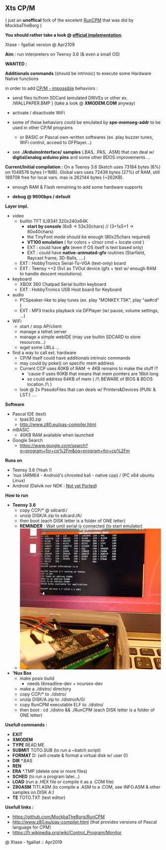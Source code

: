 ## Xts CP/M



( just an **unoffical** fork of the excelent [RunCPM](https://github.com/MockbaTheBorg/RunCPM) that was did by MockbaTheBorg )

**You should rather take a look @ [official implementation](https://github.com/MockbaTheBorg/RunCPM).** 



Xtase - fgalliat version @ Apr2109



**Aim** : run interpreters on Teensy 3.6 (& even a small OS)



**WANTED :**

  **Additionals commands** (should be intrinsic) to execute some Hardware Native functions

  in order to add <u>CP/M - impossible</u> behaviors : 

- send files to/from SDCard (emulated DRIVEs or other ex. /WALLPAPER.BMP ) (take a look @ **XMODEM.COM** anyway)

- activate / disactivate WiFi

- some of these behaviors could be emulated by **spe-memseg-addr** to be used in other CP/M programs

  - or BASIC or Pascal own-written softwares (ex. play buzzer tunes, WiFi control, acceed to DFPlayer...)

- see **./ArduinoInterface/** **samples** (.BAS, .PAS, .ASM) that can deal w/ **digital/analog arduino pins** and some other BDOS improvements ...

  


**Current/Initial compilation :**
  On a Teensy 3.6
  Sketch uses 73184 bytes (6%) on 1048576 bytes (+1MB).
  Global vars uses 72436 bytes (27%) of RAM, still 189708 free for local vars. max is 262144 bytes (~262KB).

  - enough RAM & Flash remaining to add some hardware supports 

  - **debug @ 9600bps / default** 



**Layer impl.**

- video
  - builtin TFT ILI9341 320x240x64K
    - **start by console** (6x8 -> 53x30chars) // (3+1x5+1 -> 80x40chars)
    - the TinyFont mode should be enough (80x25chars required)
    - **VT100 emulation** ( for colors + clrscr cmd + locate cmd )
    - EXT : could have **gfx** (even if OS itself is text based only)
    - EXT : could have **native-animated-gfx** routines (Starfield, Raycast frame, 3D-Balls, ....) 
  - EXT : HobbyTronics Serial-To-VGA (text-only) board
  - EXT : Teensy ++2 (5v) as TVOut device (gfx + text w/ enough RAM to handle descent resolutions)
- keyboard
  - XBOX 360 Chatpad Serial builtin keyboard
  - EXT : HobbyTronics USB Host board for Keyboard
- audio
  - PCSpeaker-like to play tunes (ex. play "MONKEY.T5K", play "aa#cd" ) 
  - EXT : MP3 tracks playback via DFPlayer (w/ pause, volume settings, ...)
- WiFi
  - start / stop AP/client
  - manage a telnet server
  - manage a simple webIDE (may use builtin SDCARD to store resources...)
  - wget some URLs ...
- find a way to call ext. hardware
  - CP/M itself could have additionals intrinsic commands 
  - may could by poke() on specific mem address
  - Current CCP uses 60KB of RAM -> 4KB remains to make the stuff !?
    - 'cause if uses 60KB that means that mem pointers are 16bit long
    - so could address 64KB of mem ( /!\\ BEWARE of BIOS & BDOS location /!\\ )
  - look @ 2x PseudoFiles that can deals w/ Printers&Devices (PUN: & LST:) ....



**Software**

- Pascal IDE (text)
  - tpas30.zip
  - http://www.z80.eu/pas-compiler.html
- mBASIC
  - 40KB RAM available when launched
- Google Search
  - https://www.google.com/search?q=program+for+cp%2Fm&oq=program+for+cp%2Fm



**Runs on**

  - Teensy 3.6 (Yeah !)
  - 'nux (ARM64 - Android's chrooted kali - native cpp) / (PC x64 ubuntu Linux)
  - Android (Dalvik nor NDK : <u>Not yet Ported</u>)



**How to run**

 - **Teensy 3.6**
   - copy CCP/* @ sdcard:/
   - unzip DISK/A.zip to sdcard:/A/
   - then boot (each DISK letter is a folder of ONE letter)
   - **REMINDER** : Wait until serial is connected (to start emulator)
   - ![Teensy 3.6 booting CP/M 2.2](./pictures/yatlCPM_1_mini.jpg)
  - **'Nux Box**
      - make posix build
        - needs libreadline-dev + ncurses-dev
      - make a ./distro/ directory
       - copy CCP/* to ./distro/
       - unzip DISK/A.zip to ./distro/A/0/
       - copy RunCPM executable ELF to ./distro/
       - then boot : cd ./distro && ./RunCPM (each DISK letter is a folder of ONE letter)



**Usefull commands :**

- **EXIT**
- **XMODEM**
- **TYPE** READ.ME
- **SUBMIT** TOTO.SUB (to run a ~batch script)
- **FORMAT** D: (will create & format a virtual disk w/ user 0)
- **DIR** *.BAS
- **REN**
- **ERA** *.TMP (delete one or more files)
- **SCHED** (to run a program later...)
- **LOAD** (run a .HEX file or compile it as a .COM file)
- **Z80ASM** TITI.ASM (to compile a .ASM to a .COM, see INFO.ASM & other samples on DISK A:)
- **TE** TOTO.TXT (text editor)



**Usefull links :**

- https://github.com/MockbaTheBorg/RunCPM
- http://www.z80.eu/pas-compiler.html (that provides versions of Pascal language for CPM)
- https://fr.wikipedia.org/wiki/Control_Program/Monitor





@ Xtase - fgalliat :: Apr2019
